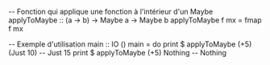 -- Fonction qui applique une fonction à l'intérieur d'un Maybe
applyToMaybe :: (a -> b) -> Maybe a -> Maybe b
applyToMaybe f mx = fmap f mx

-- Exemple d'utilisation
main :: IO ()
main = do
    print $ applyToMaybe (+5) (Just 10)  -- Just 15
    print $ applyToMaybe (+5) Nothing    -- Nothing

